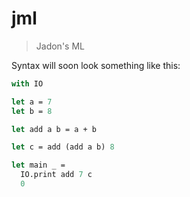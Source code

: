 # jml

> Jadon's ML

Syntax will soon look something like this:

```OCaml
with IO

let a = 7
let b = 8

let add a b = a + b

let c = add (add a b) 8

let main _ =
  IO.print add 7 c
  0
```


